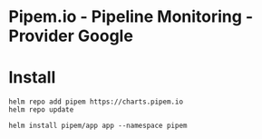 # Pipem.io - Pipeline Monitoring - Provider Google

# Install

```
helm repo add pipem https://charts.pipem.io
helm repo update

helm install pipem/app app --namespace pipem

```
